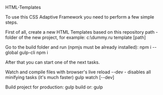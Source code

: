 HTML-Templates

To use this CSS Adaptive Framework you need to perform a few simple steps.

First of all, create a new HTML Templates based on this repository
path - folder of the new project, for example: c:\dummy.ru
  template [path]

Go to the build folder and run (npmjs must be already installed):
  npm i --global gulp-cli
  npm i

After that you can start one of the next tasks.

Watch and compile files with browser's live reload
--dev - disables all minifying tasks (it's much faster)
  gulp watch [--dev]

Build project for production:
  gulp build
or:
  gulp